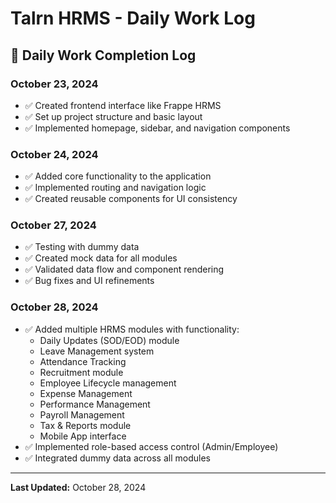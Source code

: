 # Talrn HRMS - Daily Work Log

## 📅 Daily Work Completion Log

### **October 23, 2024**
- ✅ Created frontend interface like Frappe HRMS
- ✅ Set up project structure and basic layout
- ✅ Implemented homepage, sidebar, and navigation components

### **October 24, 2024**
- ✅ Added core functionality to the application
- ✅ Implemented routing and navigation logic
- ✅ Created reusable components for UI consistency

### **October 27, 2024**
- ✅ Testing with dummy data
- ✅ Created mock data for all modules
- ✅ Validated data flow and component rendering
- ✅ Bug fixes and UI refinements

### **October 28, 2024**
- ✅ Added multiple HRMS modules with functionality:
  - Daily Updates (SOD/EOD) module
  - Leave Management system
  - Attendance Tracking
  - Recruitment module
  - Employee Lifecycle management
  - Expense Management
  - Performance Management
  - Payroll Management
  - Tax & Reports module
  - Mobile App interface
- ✅ Implemented role-based access control (Admin/Employee)
- ✅ Integrated dummy data across all modules

---

**Last Updated:** October 28, 2024
